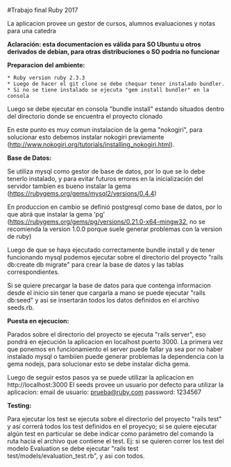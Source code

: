 #Trabajo final Ruby 2017

La aplicacion provee un gestor de cursos, alumnos evaluaciones y notas para una catedra

**Aclaración: esta documentacion es válida para SO Ubuntu u otros derivados de debian, para otras distribuciones o SO podría no funcionar**

**Preparacion del ambiente:**

	* Ruby version ruby 2.3.3
	* Luego de hacer el git clone se debe chequar tener instalado bundler.
	* Si no se tiene instalado se ejecuta "gem install bundler" en la consola
	
Luego se debe ejecutar en consola "bundle install" estando situados dentro del directorio donde se encuentra el proyecto clonado

En este punto es muy comun instalacion de la gema "nokogiri", para solucionar esto debemos instalar nokogiri previamente (http://www.nokogiri.org/tutorials/installing_nokogiri.html).

**Base de Datos:**

Se utiliza mysql como gestor de base de datos, por lo que se lo debe tenerlo instalado, y para evitar futuros errores en la inicialización del servidor tambien es bueno instalar la gema (https://rubygems.org/gems/mysql2/versions/0.4.4)

En produccion en cambio se definió postgresql como base de datos, por lo que abrá que instalar la gema 'pg' (https://rubygems.org/gems/pg/versions/0.21.0-x64-mingw32, no se recomienda la version 1.0.0 porque suele generar problemas con la version de ruby)

Luego de que se haya ejecutado correctamente bundle install y de tener funcionando mysql podemos ejecutar sobre el directorio del proyecto "rails db:create db migrate" para crear la base de datos y las tablas correspondientes.

Si se quiere precargar la base de datos para que contenga informacion desde el inicio sin tener que cargarla a mano se puede ejecutar "rails db:seed" y asi se insertarán todos los datos definidos en el archivo seeds.rb.

**Puesta en ejecucion:**

Parados sobre el directorio del proyecto se ejecuta "rails server", eso pondrá en ejecución la aplicacion en localhost puerto 3000.
La primera vez que ponemos en funcionamiento el server puede fallar ya sea por no haber instalado mysql o tambiíen puede generar problemas la dependencia con la gema nodejs, para solucionar esto se debe instalar dicha gema.

Luego de seguir estos pasos ya se puede utilizar la aplicacion en 
http://localhost:3000
El seeds provee un usuario por defecto para utilizar la aplicacion:
	email de usuario: prueba@ruby.com
	password: 1234567



**Testing:**

Para ejecutar los test se ejecuta sobre el directorio del proyecto "rails test" y así correrá todos los test definidos en el proyecyo; si se quiere ejecutar algún test en particular se debe indicar como parámetro del comando la ruta hacia el archivo que contiene el test.
Ej: si se quieren correr los test del modelo Evaluation se debe ejecutar "rails test test/models/evaluation_test.rb", y asi con todos. 





